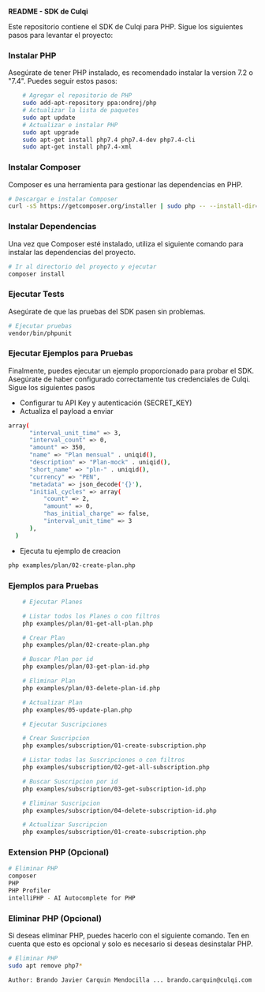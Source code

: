 **README - SDK de Culqi**

Este repositorio contiene el SDK de Culqi para PHP. 
Sigue los siguientes pasos para levantar el proyecto:

### Instalar PHP
Asegúrate de tener PHP instalado, es recomendado instalar la version 7.2 o "7.4". Puedes seguir estos pasos:

```bash
    # Agregar el repositorio de PHP
    sudo add-apt-repository ppa:ondrej/php
    # Actualizar la lista de paquetes
    sudo apt update
    # Actualizar e instalar PHP
    sudo apt upgrade
    sudo apt-get install php7.4 php7.4-dev php7.4-cli
    sudo apt-get install php7.4-xml
```

### Instalar Composer
Composer es una herramienta para gestionar las dependencias en PHP.

```bash
# Descargar e instalar Composer
curl -sS https://getcomposer.org/installer | sudo php -- --install-dir=/usr/local/bin --filename=composer --version=1.10.22
```

### Instalar Dependencias
Una vez que Composer esté instalado, utiliza el siguiente comando para instalar las dependencias del proyecto.

```bash
# Ir al directorio del proyecto y ejecutar
composer install
```

### Ejecutar Tests
Asegúrate de que las pruebas del SDK pasen sin problemas.

```bash
# Ejecutar pruebas
vendor/bin/phpunit
```

### Ejecutar Ejemplos para Pruebas
Finalmente, puedes ejecutar un ejemplo proporcionado para probar el SDK. Asegúrate de haber configurado correctamente tus credenciales de Culqi.
 Sigue los siguientes pasos
* Configurar tu API Key y autenticación (SECRET_KEY)
* Actualiza el payload a enviar
```bash
array(
      "interval_unit_time" => 3,
      "interval_count" => 0,
      "amount" => 350,
      "name" => "Plan mensual" . uniqid(),
      "description" => "Plan-mock" . uniqid(),
      "short_name" => "pln-" . uniqid(),
      "currency" => "PEN",
      "metadata" => json_decode('{}'),
      "initial_cycles" => array(
          "count" => 2,
          "amount" => 0,
          "has_initial_charge" => false,
          "interval_unit_time" => 3
      ),
  )
```
* Ejecuta tu ejemplo de creacion
```bash
php examples/plan/02-create-plan.php
```

### Ejemplos para Pruebas

```bash
    # Ejecutar Planes

    # Listar todos los Planes o con filtros
    php examples/plan/01-get-all-plan.php

    # Crear Plan
    php examples/plan/02-create-plan.php

    # Buscar Plan por id
    php examples/plan/03-get-plan-id.php

    # Eliminar Plan
    php examples/plan/03-delete-plan-id.php

    # Actualizar Plan
    php examples/05-update-plan.php

    # Ejecutar Suscripciones

    # Crear Suscripcion
    php examples/subscription/01-create-subscription.php

    # Listar todas las Suscripciones o con filtros
    php examples/subscription/02-get-all-subscription.php

    # Buscar Suscripcion por id
    php examples/subscription/03-get-subscription-id.php

    # Eliminar Suscripcion
    php examples/subscription/04-delete-subscription-id.php

    # Actualizar Suscripcion
    php examples/subscription/01-create-subscription.php
```


### Extension PHP (Opcional)

```bash
# Eliminar PHP
composer
PHP
PHP Profiler
intelliPHP - AI Autocomplete for PHP
```

### Eliminar PHP (Opcional)
Si deseas eliminar PHP, puedes hacerlo con el siguiente comando. Ten en cuenta que esto es opcional y solo es necesario si deseas desinstalar PHP.

```bash
# Eliminar PHP
sudo apt remove php7*
```


```bash
Author: Brando Javier Carquin Mendocilla ... brando.carquin@culqi.com
```